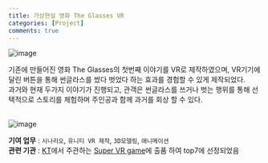 ```yaml
---
title: 가상현실 영화 The Glasses VR
categories: [Project]
comments: true
---
```

![image](https://user-images.githubusercontent.com/55519519/126888951-46bb2883-74e0-4dd1-a7c0-f3a6a39105ae.png)

기존에 만들어진 영화 The Glasses의 첫번째 이야기를 VR로 제작하였으며, VR기기에 달린 버튼을 통해 썬글라스를 썼다 벗었다 하는 효과를 경험할 수 있게 제작되었다.<br> 
과거와 현재 두가지 이야기가 진행되고, 관객은 썬글라스를 쓰거나 벗는 행위를 통해 선택적으로 스토리를 체험하며 주인공과 함께 과거를 회상 할 수 있다.<br><br>


![image](https://user-images.githubusercontent.com/55519519/126888945-1a65c3f1-a507-4b56-9912-7924416ab626.png)

<b>기여 업무</b> : `시나리오`, `유니티 VR 제작`, `3D모델링`, `애니메이션`  <br>
<b>관련 기관</b> : [KT]에서 주관하는 [Super VR game]에 출품 하여 top7에 선정되었음<br>


[KT]:                 http://www.ktsupervr.co.kr/sv/service_2.html
[Super VR game]:      http://www.ktsupervr.co.kr/sv/service_2.html
